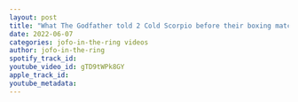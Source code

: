 ```yaml
---
layout: post
title: "What The Godfather told 2 Cold Scorpio before their boxing match in the BRAWL FOR ALL"
date: 2022-06-07
categories: jofo-in-the-ring videos
author: jofo-in-the-ring
spotify_track_id: 
youtube_video_id: gTD9tWPk8GY
apple_track_id: 
youtube_metadata: 
---
```

